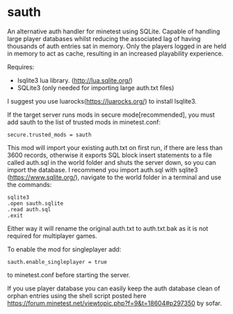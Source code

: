 # sauth

An alternative auth handler for minetest using SQLite. Capable of handling large player databases whilst reducing the associated lag of having thousands of auth entries sat in memory. Only the players logged in are held in memory to act as cache, resulting in an increased playability experience. 

Requires: 

* lsqlite3 lua library. (http://lua.sqlite.org/)
* SQLite3 (only needed for importing large auth.txt files)

I suggest you use luarocks(https://luarocks.org/) to install lsqlite3.

If the target server runs mods in secure mode[recommended], you must add sauth
to the list of trusted mods in minetest.conf:

	secure.trusted_mods = sauth

This mod will import your existing auth.txt on first run, if there are less than 3600 records, otherwise it exports SQL block
insert statements to a file called auth.sql in the world folder and shuts the server down, so you can import the database.
I recommend you import auth.sql with sqlite3 (https://www.sqlite.org/), navigate to the world folder in a terminal
and use the commands:

    sqlite3
    .open sauth.sqlite
    .read auth.sql
    .exit

Either way it will rename the original auth.txt to auth.txt.bak as it is not required for multiplayer games.

To enable the mod for singleplayer add:

```sauth.enable_singleplayer = true```

to minetest.conf before starting the server.

If you use player database you can easily keep the auth database clean of orphan entries using the shell script posted
here https://forum.minetest.net/viewtopic.php?f=9&t=18604#p297350 by sofar.
